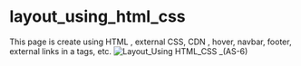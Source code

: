 # layout_using_html_css
This page is create using HTML , external CSS,  CDN , hover, navbar, footer, external links in a tags, etc. 
![Layout_Using HTML_CSS _(AS-6)](https://user-images.githubusercontent.com/116146092/205283327-7304ff53-0520-4d44-9684-0e772a1256d4.png)
